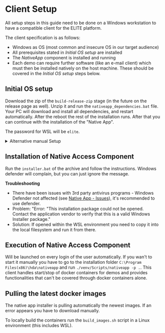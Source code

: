 # Client Setup

All setup steps in this guide need to be done on a Windows workstation to have a compatible client for the ELITE platform. 

The client specification is as follows:
- Windows as OS (most common and insecure OS in our target audience)
- All prerequisites stated in *Initial OS setup* are installed
- The *NativeApp* component is installed and running
- Each demo can require further software (like an e-mail client) which must then be installed natively on the host machine. These should be covered in the *Initial OS setup* steps below.

## Initial OS setup
Download the zip of the `build-release-zip` stage (in the future on the release page as well). Unzip it and run the `nativeapp_dependencies.bat` file. Your PC will download and install all dependencies, and restart automatically. After the reboot the rest of the installation runs. After that you can continue with the installation of the "Native App".

The password for WSL will be `elite`.

<details>
<summary> Alternative manual Setup </summary>

After the installation of a fresh Windows 10 instance we need to install some basic tools and configure the OS to allow us to use the platform.
You can either install and setup everything manually or use powershell commands for (almost) everything.

You need to run following command in the powershell. It is split into multiple stages per reboot.

**Stage 1: Update Windows and install WSL**

Run PowerShell as administrator

```powershell
# PowerShell as administrator
Set-ExecutionPolicy Bypass -scope Process -Force
Install-PackageProvider -Name NuGet -MinimumVersion 2.8.5.201 -Force
Install-Module PSWindowsUpdate -Force
Get-WindowsUpdate -AcceptAll -Install -IgnoreReboot
wsl --install -d Ubuntu-20.04
Restart-Computer
```

**Stage 2: Install dependencies**

Run PowerShell as administrator

```powershell
# Install chocolatey package manager
Set-ExecutionPolicy Bypass -scope Process -Force
[System.Net.ServicePointManager]::SecurityProtocol = [System.Net.ServicePointManager]::SecurityProtocol -bor 3072; iex ((New-Object System.Net.WebClient).DownloadString('https://community.chocolatey.org/install.ps1'))
# install dependencies via chocolatey
choco install python firefox thunderbird -y

wsl --user root bash -c "apt update && apt install -y docker.io && mkdir -p /root/.docker/cli-plugins && curl -SL https://github.com/docker/compose/releases/download/v2.4.1/docker-compose-linux-x86_64 -o /root/.docker/cli-plugins/docker-compose && chmod +x /root/.docker/cli-plugins/docker-compose"

Restart-Computer
```

</details>


## Installation of Native Access Component
Run the `installer.bat` of the archive and follow the instructions.
Windows defender will complain, but you can just ignore the message.


**Troubleshooting**
- There have been issues with 3rd party antivirus programs - Windows Defender not affected (see [Native App - Issues](Demonstrations/Native-App#issues)), it's recommended to use defender.
- Problem: "Error: "This installation package could not be opened. Contact the application vendor to verify that this is a valid Windows Installer package."
- Solution: If opened within the WSL environment you need to copy it into the local filesystem and run it from there.

## Execution of Native Access Component

Will be launched on every login of the user automatically. If you wan't to start it manually you have to go to the installation folder `C:\Program Files(x86)\hda\nativeapp` and run `./venv/Scripts/nativeapp -p .`. This client handles start/stop of docker containers for demos and provides functionalities that can't be covered through docker containers alone.


## Pulling the latest docker images
The native app installer is pulling automatically the newest images. If an error appears you have to download manually.

To locally build the containers run the `build_images.sh` script in a Linux environment (this includes WSL).